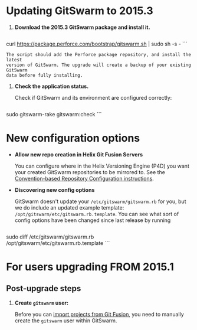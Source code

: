 # Updating GitSwarm to 2015.3

1.  **Download the 2015.3 GitSwarm package and install it.**


    ```
curl https://package.perforce.com/bootstrap/gitswarm.sh | sudo sh -s -
    ```

    The script should add the Perforce package repository, and install the latest
    version of GitSwarm. The upgrade will create a backup of your existing GitSwarm
    data before fully installing.

1.  **Check the application status.**

    Check if GitSwarm and its environment are configured correctly:
    ```
sudo gitswarm-rake gitswarm:check
    ```

# New configuration options

*  **Allow new repo creation in Helix Git Fusion Servers**

    You can configure where in the Helix Versioning Engine (P4D) you want your created GitSwarm repositories to be
    mirrored to. See the
    [Convention-based Repository Configuration instructions](../workflow/importing/import_from_gitfusion.md).

*  **Discovering new config options**

    GitSwarm doesn't update your `/etc/gitswarm/gitswarm.rb` for you, but we do include an updated example template:
    `/opt/gitswarm/etc/gitswarm.rb.template`. You can see what sort of config options have been changed since last
    release by running
    ```
sudo diff /etc/gitswarm/gitswarm.rb /opt/gitswarm/etc/gitswarm.rb.template
    ```

# For users upgrading FROM 2015.1

## Post-upgrade steps

1.  **Create `gitswarm` user:**

    Before you can [import projects from Git
    Fusion](../workflow/importing/import_from_gitfusion.md), you need to
    manually create the `gitswarm` user within GitSwarm.
